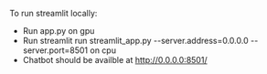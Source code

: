 To run streamlit locally:

* Run app.py on gpu 
* Run streamlit run streamlit_app.py --server.address=0.0.0.0 --server.port=8501 on cpu 
* Chatbot should be availble at http://0.0.0.0:8501/ 